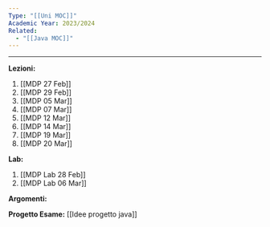 ```yaml
---
Type: "[[Uni MOC]]"
Academic Year: 2023/2024
Related:
  - "[[Java MOC]]"
---
```

---
**Lezioni:**
1. [[MDP 27 Feb]]
2. [[MDP 29 Feb]]
3. [[MDP 05 Mar]]
4. [[MDP 07 Mar]]
5. [[MDP 12 Mar]]
6. [[MDP 14 Mar]]
7. [[MDP 19 Mar]]
8. [[MDP 20 Mar]]

**Lab:**
1. [[MDP Lab 28 Feb]]
2. [[MDP Lab 06 Mar]]

**Argomenti:**


**Progetto Esame:**
[[Idee progetto java]]